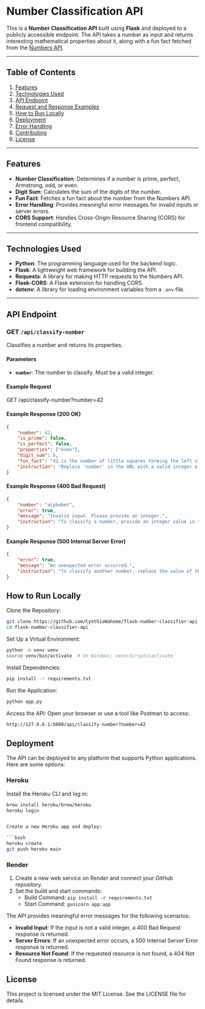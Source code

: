 # Number Classification API

This is a **Number Classification API** built using **Flask** and deployed to a publicly accessible endpoint. The API takes a number as input and returns interesting mathematical properties about it, along with a fun fact fetched from the [Numbers API](http://numbersapi.com/).

---

## Table of Contents
1. [Features](#features)
2. [Technologies Used](#technologies-used)
3. [API Endpoint](#api-endpoint)
4. [Request and Response Examples](#request-and-response-examples)
5. [How to Run Locally](#how-to-run-locally)
6. [Deployment](#deployment)
7. [Error Handling](#error-handling)
8. [Contributing](#contributing)
9. [License](#license)

---

## Features
- **Number Classification**: Determines if a number is prime, perfect, Armstrong, odd, or even.
- **Digit Sum**: Calculates the sum of the digits of the number.
- **Fun Fact**: Fetches a fun fact about the number from the Numbers API.
- **Error Handling**: Provides meaningful error messages for invalid inputs or server errors.
- **CORS Support**: Handles Cross-Origin Resource Sharing (CORS) for frontend compatibility.

---

## Technologies Used
- **Python**: The programming language used for the backend logic.
- **Flask**: A lightweight web framework for building the API.
- **Requests**: A library for making HTTP requests to the Numbers API.
- **Flask-CORS**: A Flask extension for handling CORS.
- **dotenv**: A library for loading environment variables from a `.env` file.

---

## API Endpoint
### **GET `/api/classify-number`**
Classifies a number and returns its properties.

#### Parameters
- **`number`**: The number to classify. Must be a valid integer.

#### Example Request
GET /api/classify-number?number=42

#### Example Response (200 OK)
```json
{
    "number": 42,
    "is_prime": false,
    "is_perfect": false,
    "properties": ["even"],
    "digit_sum": 6,
    "fun_fact": "42 is the number of little squares forming the left side trail of Microsoft's Windows 98 logo.",
    "instruction": "Replace 'number' in the URL with a valid integer e.g. /api/classify-number/42"
}
```

#### Example Response (400 Bad Request)
```json
{
    "number": "alphabet",
    "error": true,
    "message": "Invalid input. Please provide an integer.",
    "instruction": "To classify a number, provide an integer value in the URL, e.g., /api/classify-number/42"
}
```

#### Example Response (500 Internal Server Error)
```json
{
    "error": true,
    "message": "An unexpected error occurred.",
    "instruction": "To classify another number, replace the value of the 'number' parameter in the URL, e.g., /api/classify-number/42"
}
```
## How to Run Locally
Clone the Repository:

```bash
git clone https://github.com/CynthiaWahome/flask-number-classifier-api.git
cd flask-number-classifier-api
```
Set Up a Virtual Environment:

```bash
python -m venv venv
source venv/bin/activate  # On Windows: venv\Scripts\activate
```
Install Dependencies:

```bash
pip install -r requirements.txt
```
Run the Application:

```bash
python app.py
```
Access the API:
Open your browser or use a tool like Postman to access:

```bash
http://127.0.0.1:5000/api/classify-number?number=42
```
## Deployment
The API can be deployed to any platform that supports Python applications. Here are some options:

### Heroku
Install the Heroku CLI and log in:

```bash
brew install heroku/brew/heroku
heroku login


Create a new Heroku app and deploy:

```bash
heroku create
git push heroku main
```

### Render
1. Create a new web service on Render and connect your GitHub repository.
2. Set the build and start commands:
    - Build Command: `pip install -r requirements.txt`
    - Start Command: `gunicorn app:app`


The API provides meaningful error messages for the following scenarios:

- **Invalid Input**: If the input is not a valid integer, a 400 Bad Request response is returned.
- **Server Errors**: If an unexpected error occurs, a 500 Internal Server Error response is returned.
- **Resource Not Found**: If the requested resource is not found, a 404 Not Found response is returned.

## License
This project is licensed under the MIT License. See the LICENSE file for details.




